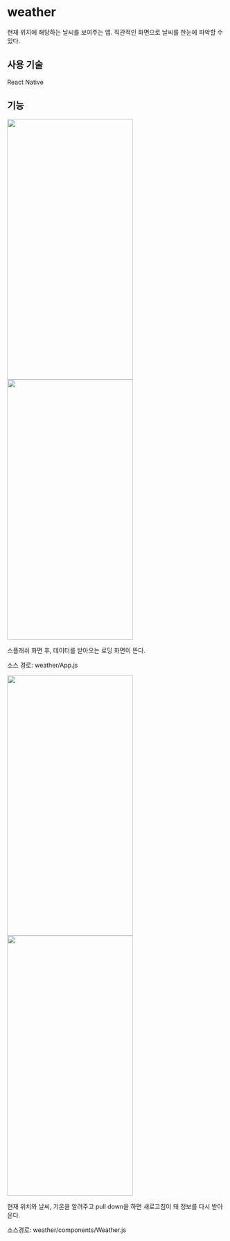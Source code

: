 # weather
현재 위치에 해당하는 날씨를 보여주는 앱.
직관적인 화면으로 날씨를 한눈에 파악할 수 있다.

## 사용 기술
React Native

## 기능
<p float="left">
  <img src="https://user-images.githubusercontent.com/44718809/98697412-3f6d1480-23b8-11eb-9dd9-7c92947b0777.jpg" width="290" height="600" />
  <img src="https://user-images.githubusercontent.com/44718809/98697453-48f67c80-23b8-11eb-8522-622083fda30e.jpg" width="290" height="600" />
</p>

스플래쉬 화면 후, 데이터를 받아오는 로딩 화면이 뜬다.

소스 경로: weather/App.js


<p float="left">
  <img src="https://user-images.githubusercontent.com/44718809/98697465-4bf16d00-23b8-11eb-9226-97dbfaea9308.jpg" width="290" height="600" />
  <img src="https://user-images.githubusercontent.com/44718809/98697479-4eec5d80-23b8-11eb-9130-0e796c06a394.jpg" width="290" height="600" />
</p>

현재 위치와 날씨, 기온을 알려주고 pull down을 하면 새로고침이 돼 정보를 다시 받아온다.

소스경로: weather/components/Weather.js
